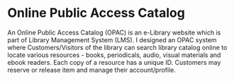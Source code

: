 # Online Public Access Catalog
An Online Public Access Catalog (OPAC) is an e-Library website which is part of Library Management System (LMS). I designed an OPAC system where Customers/Visitors of the library can search library catalog online to locate various resources - books, periodicals, audio, visual materials and ebook readers. Each copy of a resource has a unique ID. Customers may reserve or release item and manage their account/profile.
